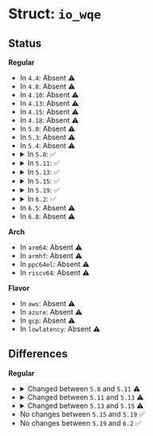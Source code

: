 # Struct: <code>io_wqe</code>

## Status
<b>Regular</b>
<ul>
<li>
In <code>4.4</code>: Absent ⚠️
</li>
<li>
In <code>4.8</code>: Absent ⚠️
</li>
<li>
In <code>4.10</code>: Absent ⚠️
</li>
<li>
In <code>4.13</code>: Absent ⚠️
</li>
<li>
In <code>4.15</code>: Absent ⚠️
</li>
<li>
In <code>4.18</code>: Absent ⚠️
</li>
<li>
In <code>5.0</code>: Absent ⚠️
</li>
<li>
In <code>5.3</code>: Absent ⚠️
</li>
<li>
In <code>5.4</code>: Absent ⚠️
</li>
<li>
<details>
<summary>In <code>5.8</code>: ✅</summary>

```c
struct io_wqe {
    spinlock_t lock;
    struct io_wq_work_list work_list;
    long unsigned int hash_map;
    unsigned int flags;
    int node;
    struct io_wqe_acct acct[2];
    struct hlist_nulls_head free_list;
    struct list_head all_list;
    struct io_wq *wq;
    struct io_wq_work * hash_tail[64];
};
```
</details>
</li>
<li>
<details>
<summary>In <code>5.11</code>: ✅</summary>

```c
struct io_wqe {
    raw_spinlock_t lock;
    struct io_wq_work_list work_list;
    long unsigned int hash_map;
    unsigned int flags;
    int node;
    struct io_wqe_acct acct[2];
    struct hlist_nulls_head free_list;
    struct list_head all_list;
    struct io_wq *wq;
    struct io_wq_work * hash_tail[64];
};
```
</details>
</li>
<li>
<details>
<summary>In <code>5.13</code>: ✅</summary>

```c
struct io_wqe {
    raw_spinlock_t lock;
    struct io_wq_work_list work_list;
    unsigned int flags;
    int node;
    struct io_wqe_acct acct[2];
    struct hlist_nulls_head free_list;
    struct list_head all_list;
    struct wait_queue_entry wait;
    struct io_wq *wq;
    struct io_wq_work * hash_tail[64];
};
```
</details>
</li>
<li>
<details>
<summary>In <code>5.15</code>: ✅</summary>

```c
struct io_wqe {
    raw_spinlock_t lock;
    struct io_wqe_acct acct[2];
    int node;
    struct hlist_nulls_head free_list;
    struct list_head all_list;
    struct wait_queue_entry wait;
    struct io_wq *wq;
    struct io_wq_work * hash_tail[64];
    cpumask_var_t cpu_mask;
};
```
</details>
</li>
<li>
<details>
<summary>In <code>5.19</code>: ✅</summary>

```c
struct io_wqe {
    raw_spinlock_t lock;
    struct io_wqe_acct acct[2];
    int node;
    struct hlist_nulls_head free_list;
    struct list_head all_list;
    struct wait_queue_entry wait;
    struct io_wq *wq;
    struct io_wq_work * hash_tail[64];
    cpumask_var_t cpu_mask;
};
```
</details>
</li>
<li>
<details>
<summary>In <code>6.2</code>: ✅</summary>

```c
struct io_wqe {
    raw_spinlock_t lock;
    struct io_wqe_acct acct[2];
    int node;
    struct hlist_nulls_head free_list;
    struct list_head all_list;
    struct wait_queue_entry wait;
    struct io_wq *wq;
    struct io_wq_work * hash_tail[64];
    cpumask_var_t cpu_mask;
};
```
</details>
</li>
<li>
In <code>6.5</code>: Absent ⚠️
</li>
<li>
In <code>6.8</code>: Absent ⚠️
</li>
</ul>
<b>Arch</b>
<ul>
<li>
In <code>arm64</code>: Absent ⚠️
</li>
<li>
In <code>armhf</code>: Absent ⚠️
</li>
<li>
In <code>ppc64el</code>: Absent ⚠️
</li>
<li>
In <code>riscv64</code>: Absent ⚠️
</li>
</ul>
<b>Flavor</b>
<ul>
<li>
In <code>aws</code>: Absent ⚠️
</li>
<li>
In <code>azure</code>: Absent ⚠️
</li>
<li>
In <code>gcp</code>: Absent ⚠️
</li>
<li>
In <code>lowlatency</code>: Absent ⚠️
</li>
</ul>

## Differences
<b>Regular</b>
<ul>
<li>
<details>
<summary>Changed between <code>5.8</code> and <code>5.11</code> ⚠️</summary>
<ul>
<li>
<b>Field type changed. </b>
<code>spinlock_t lock</code> ➡️ <code>raw_spinlock_t lock</code>
</li>
</ul>
</details>
</li>
<li>
<details>
<summary>Changed between <code>5.11</code> and <code>5.13</code> ⚠️</summary>
<ul>
<li>
<b>Field added. </b>
<code>struct wait_queue_entry wait</code>
</li>
<li>
<b>Field removed. </b>
<code>long unsigned int hash_map</code>
</li>
</ul>
</details>
</li>
<li>
<details>
<summary>Changed between <code>5.13</code> and <code>5.15</code> ⚠️</summary>
<ul>
<li>
<b>Field added. </b>
<code>cpumask_var_t cpu_mask</code>
</li>
<li>
<b>Field removed. </b>
<code>struct io_wq_work_list work_list</code>
</li>
<li>
<b>Field removed. </b>
<code>unsigned int flags</code>
</li>
</ul>
</details>
</li>
<li>
No changes between <code>5.15</code> and <code>5.19</code> ✅
</li>
<li>
No changes between <code>5.19</code> and <code>6.2</code> ✅
</li>
</ul>

